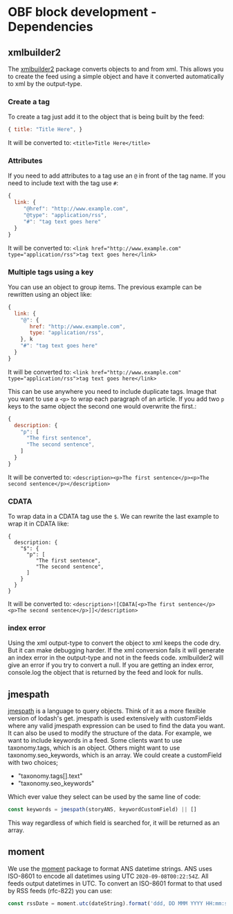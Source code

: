 # OBF block development - Dependencies

## xmlbuilder2

The [xmlbuilder2](https://oozcitak.github.io/xmlbuilder2/) package converts objects to and from xml. This allows you to create the feed using a simple object and have it converted automatically to xml by the output-type.

### Create a tag

To create a tag just add it to the object that is being built by the feed:

```javascript
{ title: "Title Here", }
```

It will be converted to:
`<title>Title Here</title>`

### Attributes

If you need to add attributes to a tag use an `@` in front of the tag name. If you need to include text with the tag use `#`:

```javascript
{
  link: {
     "@href": "http://www.example.com",
     "@type": "application/rss",
     "#": "tag text goes here"
  }
}
```

It will be converted to:
`<link href="http://www.example.com" type="application/rss">tag text goes here</link>`

### Multiple tags using a key

You can use an object to group items. The previous example can be rewritten using an object like:

```javascript
{
  link: {
    "@": {
       href: "http://www.example.com",
       type: "application/rss",
    }, k
    "#": "tag text goes here"
  }
}
```

It will be converted to:
`<link href="http://www.example.com" type="application/rss">tag text goes here</link>`

This can be use anywhere you need to include duplicate tags. Image that you want to use a `<p>` to wrap each paragraph of an article. If you add two `p` keys to the same object the second one would overwrite the first.:

```javascript
{
  description: {
    "p": [
      "The first sentence",
      "The second sentence",
    ]
  }
}
```

It will be converted to:
`<description><p>The first sentence</p><p>The second sentence</p></description>`

### CDATA

To wrap data in a CDATA tag use the `$`. We can rewrite the last example to wrap it in CDATA like:

```javscript
{
  description: {
    "$": {
      "p": [
         "The first sentence",
         "The second sentence",
      ]
    }
  }
}
```

It will be converted to:
`<description>![CDATA[<p>The first sentence</p><p>The second sentence</p>]]</description>`

### index error

Using the xml output-type to convert the object to xml keeps the code dry. But it can make debugging harder. If the xml conversion fails it will generate an index error in the output-type and not in the feeds code. xmlbuilder2 will give an error if you try to convert a null. If you are getting an index
error, console.log the object that is returned by the feed and look for nulls.

## jmespath

[jmespath](https://jmespath.org/) is a language to query objects. Think of it as a more flexible version of lodash's get. jmespath is used extensively with customFields where any valid jmespath expression can be used to find the data you want. It can also be used to modify the structure of the data. For example, we want to include keywords in a feed. Some clients want to use taxonomy.tags, which is an object. Others might want to use taxonomy.seo_keywords, which is an array. We could create a customField with two choices;

- "taxonomy.tags[].text"
- "taxonomy.seo_keywords"

Which ever value they select can be used by the same line of code:

```javascript
const keywords = jmespath(storyANS, keywordCustomField) || []
```

This way regardless of which field is searched for, it will be returned as an array.

## moment

We use the [moment](https://momentjs.com/) package to format ANS datetime strings. ANS uses ISO-8601 to encode all datetimes using UTC `2020-09-08T00:22:54Z`. All feeds output datetimes in UTC. To convert an ISO-8601 format to that used by RSS feeds (rfc-822) you can use:

```javascript
const rssDate = moment.utc(dateString).format('ddd, DD MMM YYYY HH:mm:ss ZZ')
```
